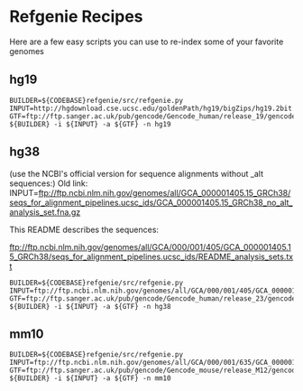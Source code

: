 # Refgenie Recipes

Here are a few easy scripts you can use to re-index some of your favorite genomes

## hg19

```console
BUILDER=${CODEBASE}refgenie/src/refgenie.py
INPUT=http://hgdownload.cse.ucsc.edu/goldenPath/hg19/bigZips/hg19.2bit
GTF=ftp://ftp.sanger.ac.uk/pub/gencode/Gencode_human/release_19/gencode.v19.annotation.gtf.gz
${BUILDER} -i ${INPUT} -a ${GTF} -n hg19
```

## hg38
(use the NCBI's official version for sequence alignments without _alt sequences:)
Old link: INPUT=ftp://ftp.ncbi.nlm.nih.gov/genomes/all/GCA_000001405.15_GRCh38/seqs_for_alignment_pipelines.ucsc_ids/GCA_000001405.15_GRCh38_no_alt_analysis_set.fna.gz

This README describes the sequences: 

ftp://ftp.ncbi.nlm.nih.gov/genomes/all/GCA/000/001/405/GCA_000001405.15_GRCh38/seqs_for_alignment_pipelines.ucsc_ids/README_analysis_sets.txt

```console
BUILDER=${CODEBASE}refgenie/src/refgenie.py
INPUT=ftp://ftp.ncbi.nlm.nih.gov/genomes/all/GCA/000/001/405/GCA_000001405.15_GRCh38/seqs_for_alignment_pipelines.ucsc_ids/GCA_000001405.15_GRCh38_no_alt_analysis_set.fna.gz
GTF=ftp://ftp.sanger.ac.uk/pub/gencode/Gencode_human/release_23/gencode.v23.primary_assembly.annotation.gtf.gz
${BUILDER} -i ${INPUT} -a ${GTF} -n hg38
```

## mm10

```console
BUILDER=${CODEBASE}refgenie/src/refgenie.py
INPUT=ftp://ftp.ncbi.nlm.nih.gov/genomes/all/GCA/000/001/635/GCA_000001635.5_GRCm38.p3/seqs_for_alignment_pipelines.ucsc_ids/GCA_000001635.5_GRCm38.p3_no_alt_analysis_set.fna.gz
GTF=ftp://ftp.sanger.ac.uk/pub/gencode/Gencode_mouse/release_M12/gencode.vM12.primary_assembly.annotation.gtf.gz
${BUILDER} -i ${INPUT} -a ${GTF} -n mm10
```
